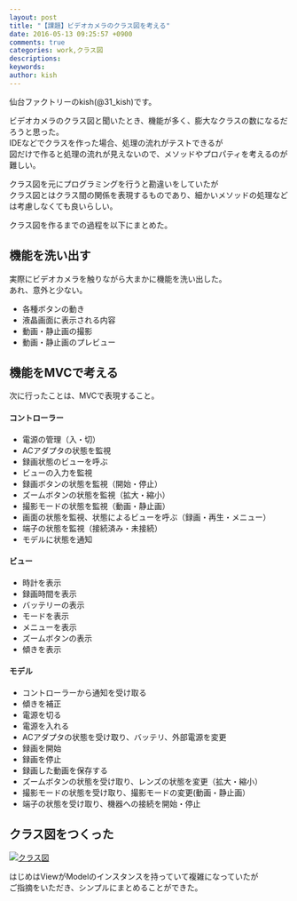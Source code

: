 ```yaml
---
layout: post
title: "【課題】ビデオカメラのクラス図を考える"
date: 2016-05-13 09:25:57 +0900
comments: true
categories: work,クラス図
descriptions: 
keywords: 
author: kish
---
```


仙台ファクトリーのkish(@31_kish)です。

ビデオカメラのクラス図と聞いたとき、機能が多く、膨大なクラスの数になるだろうと思った。  
IDEなどでクラスを作った場合、処理の流れがテストできるが  
図だけで作ると処理の流れが見えないので、メソッドやプロパティを考えるのが難しい。

クラス図を元にプログラミングを行うと勘違いをしていたが  
クラス図とはクラス間の関係を表現するものであり、細かいメソッドの処理などは考慮しなくても良いらしい。

クラス図を作るまでの過程を以下にまとめた。

<!--more-->

## 機能を洗い出す
実際にビデオカメラを触りながら大まかに機能を洗い出した。  
あれ、意外と少ない。

* 各種ボタンの動き
* 液晶画面に表示される内容
* 動画・静止画の撮影
* 動画・静止画のプレビュー

## 機能をMVCで考える
次に行ったことは、MVCで表現すること。

#### コントローラー
* 電源の管理（入・切）
* ACアダプタの状態を監視
* 録画状態のビューを呼ぶ
* ビューの入力を監視
* 録画ボタンの状態を監視（開始・停止）
* ズームボタンの状態を監視（拡大・縮小）
* 撮影モードの状態を監視（動画・静止画）
* 画面の状態を監視、状態によるビューを呼ぶ（録画・再生・メニュー）
* 端子の状態を監視（接続済み・未接続）
* モデルに状態を通知

#### ビュー
* 時計を表示
* 録画時間を表示
* バッテリーの表示
* モードを表示
* メニューを表示
* ズームボタンの表示
* 傾きを表示

#### モデル
* コントローラーから通知を受け取る
* 傾きを補正
* 電源を切る
* 電源を入れる
* ACアダプタの状態を受け取り、バッテリ、外部電源を変更
* 録画を開始
* 録画を停止
* 録画した動画を保存する
* ズームボタンの状態を受け取り、レンズの状態を変更（拡大・縮小）
* 撮影モードの状態を受け取り、撮影モードの変更(動画・静止画）
* 端子の状態を受け取り、機器への接続を開始・停止

## クラス図をつくった
[![クラス図](/images/2016-05-10-video-camera.jpg)](/images/2016-05-10-video-camera.jpg)

はじめはViewがModelのインスタンスを持っていて複雑になっていたが  
ご指摘をいただき、シンプルにまとめることができた。  

